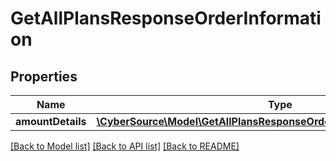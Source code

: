 # GetAllPlansResponseOrderInformation

## Properties
Name | Type | Description | Notes
------------ | ------------- | ------------- | -------------
**amountDetails** | [**\CyberSource\Model\GetAllPlansResponseOrderInformationAmountDetails**](GetAllPlansResponseOrderInformationAmountDetails.md) |  | [optional] 

[[Back to Model list]](../README.md#documentation-for-models) [[Back to API list]](../README.md#documentation-for-api-endpoints) [[Back to README]](../README.md)


